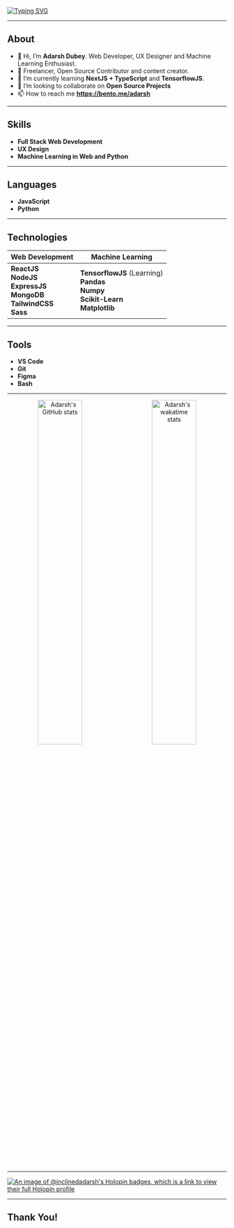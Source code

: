 [![Typing SVG](https://readme-typing-svg.demolab.com?font=Fira+Code&weight=500&size=23&duration=4000&pause=1000&color=BB86FC&vCenter=true&width=500&lines=Heyy+%F0%9F%91%8B%2C+I'm+Adarsh+Dubey!;Web+Dev%2C+UX+Designer%2C+ML+Enthusiast;Connect+-+https%3A%2F%2Fbento.me%2Fadarsh)](https://git.io/typing-svg)

---

## About

-   👋 Hi, I’m **Adarsh Dubey**. Web Developer, UX Designer and Machine Learning Enthusiast.
-   👔 Freelancer, Open Source Contributor and content creator.
-   🌱 I’m currently learning **NextJS + TypeScript** and **TensorflowJS**.
-   🤝 I’m looking to collaborate on **Open Source Projects**
-   📫 How to reach me **https://bento.me/adarsh**

---

## Skills

-   **Full Stack Web Development**
-   **UX Design**
-   **Machine Learning in Web and Python**

---

## Languages

-   **JavaScript**
-   **Python**

---

## Technologies

| Web Development                                                                               | Machine Learning                                                                                 |
| --------------------------------------------------------------------------------------------- | ------------------------------------------------------------------------------------------------ |
| **ReactJS**</br>**NodeJS**</br>**ExpressJS**</br>**MongoDB**</br>**TailwindCSS**</br>**Sass** | **TensorflowJS** (Learning)</br>**Pandas**</br>**Numpy**</br>**Scikit-Learn**</br>**Matplotlib** |

---

## Tools

-   **VS Code**
-   **Git**
-   **Figma**
-   **Bash**

---

<p align="center">
  <img alt="Adarsh's GitHub stats" src="https://github-readme-stats.vercel.app/api?username=inclinedadarsh&count_private=true&theme=tokyonight&show_icons=true" width="45%">
&nbsp; &nbsp; &nbsp; &nbsp;
  <img alt="Adarsh's wakatime stats" src="https://github-readme-stats.vercel.app/api/wakatime?username=inclinedadarsh&theme=tokyonight&langs_count=6" width="45%">
</p>

---

[![An image of @inclinedadarsh's Holopin badges, which is a link to view their full Holopin profile](https://holopin.me/inclinedadarsh)](https://holopin.io/@inclinedadarsh)

---

## Thank You!
